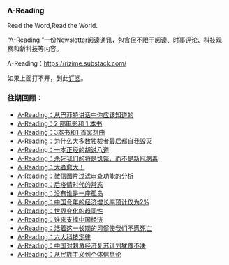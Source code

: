 ### **Λ-Reading** 
Read the Word,Read the World.


“Λ-Reading ”一份Newsletter阅读通讯，包含但不限于阅读、时事评论、科技观察和新科技等内容。

Λ-Reading：https://rizime.substack.com/

如果上面打不开，到此[订阅](https://forms.office.com/Pages/ResponsePage.aspx?id=VIwy2_GOiEa-VdcIU10AJ_jKLTF5MW1JmqVdTmBOHW1UMkQwMThXODlHSkhBN1pKN0w2UjlLVlUySy4u)。

### 往期回顾：
- [Λ-Reading：从巴菲特讲话中你应该知道的](https://rizime.substack.com/p/-reading-265)
- [Λ-Reading：2 部电影和 1 本书](https://rizime.substack.com/p/-reading2-1-)
- [Λ-Reading：3本书和1 首冥想曲](https://rizime.substack.com/p/-reading31-)
- [Λ-Reading：为什么大多数独裁者最后都自我毁灭](https://rizime.substack.com/p/-reading-581)
- [Λ-Reading：一本正经的胡说八道](https://rizime.substack.com/p/-reading-8df)
- [Λ-Reading：杀死我们的将是饥饿，而不是新冠病毒](https://rizime.substack.com/p/-reading-d5f)
- [Λ-Reading：大者愈大！](https://rizime.substack.com/p/-reading-ad8)
- [Λ-Reading：微信图片过滤审查功能的分析](https://rizime.substack.com/p/-reading-132)
- [Λ-Reading：后疫情时代的常态](https://rizime.substack.com/p/-reading-ce5)
- [Λ-Reading：没有谁是一座孤岛](https://rizime.substack.com/p/-reading-8be)
- [Λ-Reading：中国今年的经济增长率预计仅为2%](https://rizime.substack.com/p/-reading2)
- [Λ-Reading：世界变化的趋同性](https://rizime.substack.com/p/-reading-745)
- [Λ-Reading：谁来支撑中国经济](https://rizime.substack.com/p/-reading-567)
- [Λ-Reading：活着这一长期的习惯使我们不愿死亡](https://rizime.substack.com/p/-reading-736)
- [Λ-Reading：六大科技定律](https://rizime.substack.com/p/-reading-cfb)
- [Λ-Reading：中国对刺激经济复苏计划犹豫不决](https://rizime.substack.com/p/-reading-8be)
- [Λ-Reading：从民族主义到个体信息论](https://rizime.substack.com/p/-reading-9e6)
